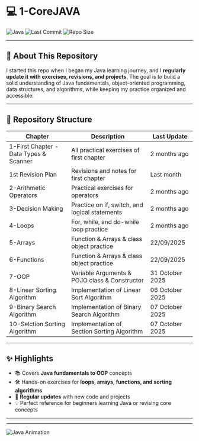 # 💻 1-CoreJAVA

![Java](https://img.shields.io/badge/Language-Java-orange?style=for-the-badge&logo=java&logoColor=white)
![Last Commit](https://img.shields.io/github/last-commit/yadnynesh-96/1-CoreJAVA?style=for-the-badge)
![Repo Size](https://img.shields.io/github/repo-size/yadnynesh-96/1-CoreJAVA?style=for-the-badge)

---

## 👋 About This Repository
I started this repo when I began my Java learning journey, and I **regularly update it with exercises, revisions, and projects**. The goal is to build a solid understanding of Java fundamentals, object-oriented programming, data structures, and algorithms, while keeping my practice organized and accessible.

---

## 📂 Repository Structure

| Chapter | Description | Last Update |
|---------|-------------|-------------|
| 1-First Chapter - Data Types & Scanner | All practical exercises of first chapter | 2 months ago |
| 1st Revision Plan | Revisions and notes for first chapter | Last month |
| 2-Arithmetic Operators | Practical exercises for operators | 2 months ago |
| 3-Decision Making | Practice on if, switch, and logical statements | 2 months ago |
| 4-Loops | For, while, and do-while loop practice | 2 months ago |
| 5-Arrays | Function & Arrays & class object practice | 22/09/2025 |
| 6-Functions | Function & Arrays & class object practice | 22/09/2025 |
| 7-OOP | Variable Arguments & POJO class & Constructor | 31 October 2025 |
| 8-Linear Sorting Algorithm | Implementation of Linear Sort Algorithm | 06 October 2025 |
| 9-Binary Search Algorithm | Implementation of Binary Search Algorithm | 07 October 2025 |
| 10-Selction Sorting Algorithm | Implementation of Section Sorting Algorithm | 07 October 2025 |

---

## ✨ Highlights 
- 📚 Covers **Java fundamentals to OOP** concepts  
- 🛠 Hands-on exercises for **loops, arrays, functions, and sorting algorithms**  
- 🔄 **Regular updates** with new code and projects  
- 💡 Perfect reference for beginners learning Java or revising core concepts  

---



---

![Java Animation](https://media.giphy.com/media/l41lV1zRZtM3GyECA/giphy.gif)
